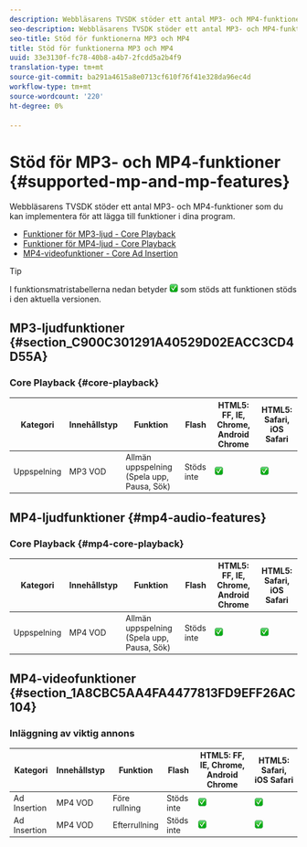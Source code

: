 ```yaml
---
description: Webbläsarens TVSDK stöder ett antal MP3- och MP4-funktioner som du kan implementera för att lägga till funktioner i dina program.
seo-description: Webbläsarens TVSDK stöder ett antal MP3- och MP4-funktioner som du kan implementera för att lägga till funktioner i dina program.
seo-title: Stöd för funktionerna MP3 och MP4
title: Stöd för funktionerna MP3 och MP4
uuid: 33e3130f-fc78-40b8-a4b7-2fcdd5a2b4f9
translation-type: tm+mt
source-git-commit: ba291a4615a8e0713cf610f76f41e328da96ec4d
workflow-type: tm+mt
source-wordcount: '220'
ht-degree: 0%

---
```



# Stöd för MP3- och MP4-funktioner {#supported-mp-and-mp-features}

Webbläsarens TVSDK stöder ett antal MP3- och MP4-funktioner som du kan implementera för att lägga till funktioner i dina program.
* [Funktioner för MP3-ljud - Core Playback](#core-playback)
* [Funktioner för MP4-ljud - Core Playback](#mp4-audio-features)
* [MP4-videofunktioner - Core Ad Insertion](#section_1A8CBC5AA4FA4477813FD9EFF26AC104)

>[!TIP]
>
>I funktionsmatristabellerna nedan betyder ![ikonen](assets/supported15.png) som stöds att funktionen stöds i den aktuella versionen.

## MP3-ljudfunktioner {#section_C900C301291A40529D02EACC3CD4D55A}

### Core Playback {#core-playback}

| Kategori | Innehållstyp | Funktion | Flash | HTML5: FF, IE, Chrome, Android Chrome | HTML5: Safari, iOS Safari |
|--- |--- |--- |--- |--- |--- |
| Uppspelning | MP3 VOD | Allmän uppspelning (Spela upp, Pausa, Sök) | Stöds inte | ![ikon som stöds](assets/supported15.png) | ![ikon som stöds](assets/supported15.png) |

## MP4-ljudfunktioner {#mp4-audio-features}

### Core Playback {#mp4-core-playback}

| Kategori | Innehållstyp | Funktion | Flash | HTML5: FF, IE, Chrome, Android Chrome | HTML5: Safari, iOS Safari |
|--- |--- |--- |--- |--- |--- |
| Uppspelning | MP4 VOD | Allmän uppspelning (Spela upp, Pausa, Sök) | Stöds inte | ![ikon som stöds](assets/supported15.png) | ![ikon som stöds](assets/supported15.png) |

## MP4-videofunktioner {#section_1A8CBC5AA4FA4477813FD9EFF26AC104}

### Inläggning av viktig annons

| Kategori | Innehållstyp | Funktion | Flash | HTML5: FF, IE, Chrome, Android Chrome | HTML5: Safari, iOS Safari |
|--- |--- |--- |--- |--- |--- |
| Ad Insertion | MP4 VOD | Före rullning | Stöds inte | ![ikon som stöds](assets/supported15.png) | ![ikon som stöds](assets/supported15.png) |
| Ad Insertion | MP4 VOD | Efterrullning | Stöds inte | ![ikon som stöds](assets/supported15.png) | ![ikon som stöds](assets/supported15.png) |